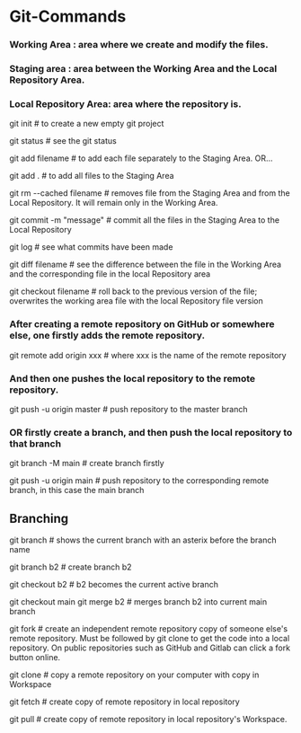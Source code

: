 # Git-Commands #

### Working Area		: area where we create and modify the files.
### Staging area		: area between the Working Area and the Local Repository Area.
### Local Repository Area: area where the repository is.

git init # to create a new empty git project

git status # see the git status

git add filename # to add each file separately to the Staging Area. OR...

git add . # to add all files to the Staging Area

git rm --cached filename # removes file from the Staging Area and from the Local Repository. It will remain only in the Working Area.

git commit -m "message" # commit all the files in the Staging Area to the Local Repository

git log # see what commits have been made

git diff filename # see the difference between the file in the Working Area and the corresponding file in the local Repository area

git checkout filename # roll back to the previous version of the file; overwrites the working area file with the local Repository file version

### After creating a remote repository on GitHub or somewhere else, one firstly adds the remote repository.
git remote add origin xxx # where xxx is the name of the remote repository 

### And then one pushes the local repository to the remote repository.
git push -u origin master # push repository to the master branch

### OR firstly create a branch, and then push the local repository to that branch
git branch -M main        # create branch firstly

git push -u origin main   # push repository to the corresponding remote branch, in this case the main branch

## Branching

git branch  # shows the current branch with an asterix before the branch name

git branch b2 # create branch b2

git checkout b2 # b2 becomes the current active branch

git checkout main
git merge b2 # merges branch b2 into current main branch

git fork # create an independent remote repository copy of someone else's remote repository. Must be followed by git clone to get the code into a local repository. On public repositories such as GitHub and Gitlab can click a fork button online.

git clone # copy a remote repository on your computer with copy in Workspace

git fetch # create copy of remote repository in local repository

git pull # create copy of remote repository in local repository's Workspace.
